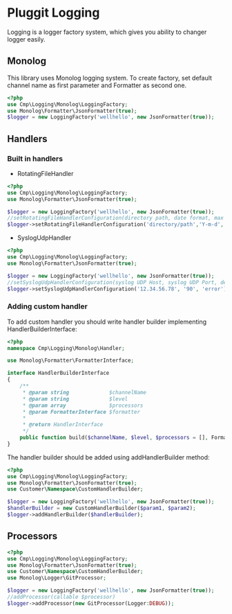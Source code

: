 # Pluggit Logging

Logging is a logger factory system, which gives you ability to changer logger easily.

## Monolog
This library uses Monolog logging system.  To create factory, set default channel name as first parameter and Formatter as second one.
```php
<?php
use Cmp\Logging\Monolog\LoggingFactory;
use Monolog\Formatter\JsonFormatter(true);
$logger = new LoggingFactory('wellhello', new JsonFormatter(true));
```
## Handlers
### Built in handlers

- RotatingFileHandler


```php
<?php
use Cmp\Logging\Monolog\LoggingFactory;
use Monolog\Formatter\JsonFormatter(true);

$logger = new LoggingFactory('wellhello', new JsonFormatter(true));
//setRotatingFileHandlerConfiguration(directory path, date format, max files number, file name, file name format, default level)
$logger->setRotatingFileHandlerConfiguration('directory/path','Y-m-d', 14, '{channel}.log', '{date}_{filename}', 'error');
```
- SyslogUdpHandler
```php
<?php
use Cmp\Logging\Monolog\LoggingFactory;
use Monolog\Formatter\JsonFormatter(true);

$logger = new LoggingFactory('wellhello', new JsonFormatter(true));
//setSyslogUdpHandlerConfiguration(syslog UDP Host, syslog UDP Port, default channel)
$logger->setSyslogUdpHandlerConfiguration('12.34.56.78', '90', 'error');
```
### Adding custom handler
To add custom handler you should write handler builder implementing HandlerBuilderInterface:
```php
<?php
namespace Cmp\Logging\Monolog\Handler;

use Monolog\Formatter\FormatterInterface;

interface HandlerBuilderInterface
{
    /**
     * @param string             $channelName
     * @param string             $level
     * @param array              $processors
     * @param FormatterInterface $formatter
     *
     * @return HandlerInterface
     */
    public function build($channelName, $level, $processors = [], FormatterInterface $formatter);
}
```
The handler builder should be added using addHandlerBuilder method:
```php
<?php
use Cmp\Logging\Monolog\LoggingFactory;
use Monolog\Formatter\JsonFormatter(true);
use Customer\Namespace\CustomHandlerBuilder;

$logger = new LoggingFactory('wellhello', new JsonFormatter(true));
$handlerBuilder = new CustomHandlerBuilder($param1, $param2);
$logger->addHandlerBuilder($handlerBuilder);
```

## Processors
```php
<?php
use Cmp\Logging\Monolog\LoggingFactory;
use Monolog\Formatter\JsonFormatter(true);
use Customer\Namespace\CustomHandlerBuilder;
use Monolog\Logger\GitProcessor;

$logger = new LoggingFactory('wellhello', new JsonFormatter(true));
//addProcessor(callable $processor)
$logger->addProcessor(new GitProcessor(Logger:DEBUG));
```
